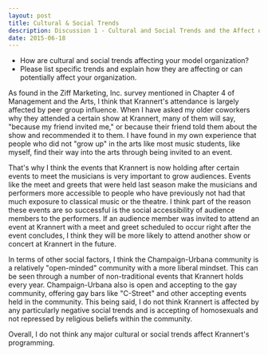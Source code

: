 ```yaml
---
layout: post
title: Cultural & Social Trends
description: Discussion 1 - Cultural and Social Trends and the Affect on Krannert Center
date: 2015-06-18
---
```


* How are cultural and social trends affecting your model organization?
* Please list specific trends and explain how they are affecting or can potentially affect your organization.

<!--more-->

As found in the Ziff Marketing, Inc. survey mentioned in Chapter 4 of Management and the Arts, I think that Krannert's attendance is largely affected by peer group influence. When I have asked my older coworkers why they attended a certain show at Krannert, many of them will say, "because my friend invited me," or because their friend told them about the show and recommended it to them. I have found in my own experience that people who did not "grow up" in the arts like most music students, like myself, find their way into the arts through being invited to an event.

That's why I think the events that Krannert is now holding after certain events to meet the musicians is very important to grow audiences. Events like the meet and greets that were held last season make the musicians and performers more accessible to people who have previously not had that much exposure to classical music or the theatre. I think part of the reason these events are so successful is the social accessibility of audience members to the performers. If an audience member was invited to attend an event at Krannert with a meet and greet scheduled to occur right after the event concludes, I think they will be more likely to attend another show or concert at Krannert in the future.

In terms of other social factors, I think the Champaign-Urbana community is a relatively "open-minded" community with a more liberal mindset. This can be seen through a number of non-traditional events that Krannert holds every year. Champaign-Urbana also is open and accepting to the gay community, offering gay bars like "C-Street" and other accepting events held in the community. This being said, I do not think Krannert is affected by any particularly negative social trends and is accepting of homosexuals and not repressed by religious beliefs within the community.

Overall, I do not think any major cultural or social trends affect Krannert's programming.